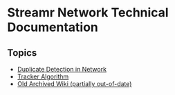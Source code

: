 # Streamr Network Technical Documentation

## Topics
- [Duplicate Detection in Network](algorithms/duplicate-detection.md)
- [Tracker Algorithm](algorithms/tracker-algorithm.md)
- [Old Archived Wiki (partially out-of-date)](https://github.com/streamr-dev/network/wiki)
